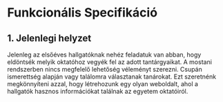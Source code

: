 # Funkcionális Specifikáció
## 1. Jelenlegi helyzet

Jelenleg az elsőéves hallgatóknak nehéz feladatuk van abban, hogy eldöntsék melyik oktatóhoz vegyék fel az adott tantárgyaikat. A mostani rendszerben nincs megfelelő
lehetőség véleményt szerezni. Csupán ismerettség alapján vagy találomra választanak tanárokat. Ezt szeretnénk megkönnyíteni azzal, hogy létrehozunk egy olyan weboldalt, ahol
a hallgatók hasznos információkat találnak az egyetem oktatóiról.

